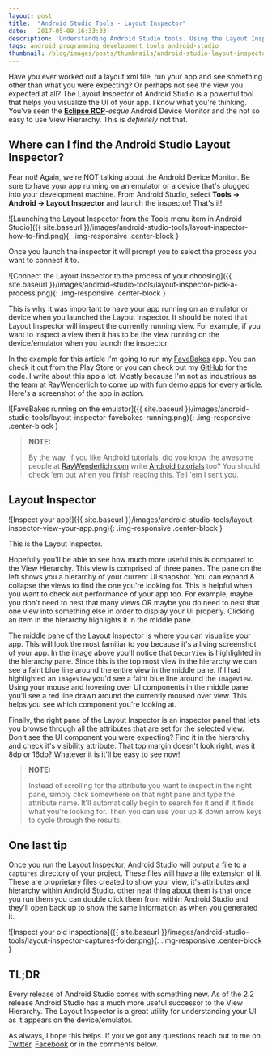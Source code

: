 ```yaml
---
layout: post
title:  "Android Studio Tools - Layout Inspector"
date:   2017-05-09 16:33:33
description: 'Understanding Android Studio tools. Using the Layout Inspector to debug your layouts, view all the UI values and understand what is going on in your views.'
tags: android programming development tools android-studio
thumbnail: /blog/images/posts/thumbnails/android-studio-layout-inspector.png
---
```



Have you ever worked out a layout xml file, run your app and see something other than what you were expecting? Or perhaps not see the view you expected at all? The Layout Inspector of Android Studio is a powerful tool that helps you visualize the UI of your app. I know what you're thinking. You've seen the __[Eclipse RCP](http://www.modumind.com/what-is-rcp/)__-*esque* Android Device Monitor and the not so easy to use View Hierarchy. This is _definitely_ not that.

## __Where can I find the Android Studio Layout Inspector?__

Fear not! Again, we're NOT talking about the Android Device Monitor. Be sure to have your app running on an emulator or a device that's plugged into your development machine. From Android Studio, select __Tools -> Android -> Layout Inspector__ and launch the inspector! That's it!

![Launching the Layout Inspector from the Tools menu item in Android Studio]({{ site.baseurl }}/images/android-studio-tools/layout-inspector-how-to-find.png){:
.img-responsive .center-block }

Once you launch the inspector it will prompt you to select the process you want to connect it to.

![Connect the Layout Inspector to the process of your choosing]({{ site.baseurl }}/images/android-studio-tools/layout-inspector-pick-a-process.png){:
.img-responsive .center-block }

This is why it was important to have your app running on an emulator or device when you launched the Layout Inspector. It should be noted that Layout Inspector will inspect the currently running view. For example, if you want to inspect a view then it has to be the view running on the device/emulator when you launch the inspector.

In the example for this article I'm going to run my [FaveBakes](https://play.google.com/store/apps/details?id=com.traversoft.favebakes) app. You can check it out from the Play Store or you can check out my [GitHub](https://www.github.com/miketraverso) for the code. I write about this app a lot. Mostly because I'm not as industrious as the team at RayWenderlich to come up with fun demo apps for every article. Here's a screenshot of the app in action.

![FaveBakes running on the emulator]({{ site.baseurl }}/images/android-studio-tools/layout-inspector-favebakes-running.png){:
.img-responsive .center-block }


> <i class="fa fa-star fa-small" aria-hidden="true"></i> __NOTE:__
>
> By the way, if you like Android tutorials, did you know the awesome people at [RayWenderlich.com](https://www.raywenderlich.com) write [Android tutorials](https://www.raywenderlich.com/category/android) too? You should check 'em out when you finish reading this. Tell 'em I sent you.

## __Layout Inspector__

![Inspect your app!]({{ site.baseurl }}/images/android-studio-tools/layout-inspector-view-your-app.png){:
.img-responsive .center-block }

This is the Layout Inspector.

Hopefully you'll be able to see how much more useful this is compared to the View Hierarchy. This view is comprised of three panes. The pane on the left shows you a hierarchy of your current UI snapshot. You can expand & collapse the views to find the one you're looking for. This is helpful when you want to check out performance of your app too. For example, maybe you don't need to nest that many views OR maybe you do need to nest that one view into something else in order to display your UI properly. Clicking an item in the hierarchy highlights it in the middle pane.

The middle pane of the Layout Inspector is where you can visualize your app. This will look the most familiar to you because it's a living screenshot of your app. In the image above you'll notice that `DecorView` is highlighted in the hierarchy pane. Since this is the top most view in the hierarchy we can see a faint blue line around the entire view in the middle pane. If I had highlighted an `ImageView` you'd see a faint blue line around the `ImageView`. Using your mouse and hovering over UI components in the middle pane you'll see a red line drawn around the currently moused over view. This helps you see which component you're looking at.

Finally, the right pane of the Layout Inspector is an inspector panel that lets you browse through all the attributes that are set for the selected view. Don't see the UI component you were expecting? Find it in the hierarchy and check it's visibility attribute. That top margin doesn't look right, was it 8dp or 16dp? Whatever it is it'll be easy to see now!

> <i class="fa fa-star fa-small" aria-hidden="true"></i> __NOTE:__
>
> Instead of scrolling for the attribute you want to inspect in the right pane, simply click somewhere on that right pane and type the attribute name. It'll automatically begin to search for it and if it finds what you're looking for. Then you can use your up & down arrow keys to cycle through the results.

## __One last tip__

Once you run the Layout Inspector, Android Studio will output a file to a `captures` directory of your project. These files will have a file extension of __li__. These are proprietary files created to show your view, it's attributes and hierarchy within Android Studio. other neat thing about them is that once you run them you can double click them from within Android Studio and they'll open back up to show the same information as when you generated it.

![Inspect your old inspections]({{ site.baseurl }}/images/android-studio-tools/layout-inspector-captures-folder.png){:
.img-responsive .center-block }


## __TL;DR__  

Every release of Android Studio comes with something new. As of the 2.2 release Android Studio has a much more useful successor to the View Hierarchy. The Layout Inspector is a great utility for understanding your UI as it appears on the device/emulator.

As always, I hope this helps. If you've got any questions reach out to me on [Twitter](https://twitter.com/traversoft), [Facebook](https://facebook.com/traversoft) or in the comments below.
